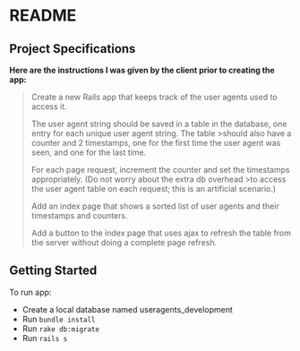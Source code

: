 # README

## Project Specifications
**Here are the instructions I was given by the client prior to creating the app:**

>Create a new Rails app that keeps track of the user agents used to access it.
>
>The user agent string should be saved in a table in the database, one entry for each unique user agent string.  The table >should also have a counter and 2 timestamps, one for the first time the user agent was seen, and one for the last time.
>
>For each page request, increment the counter and set the timestamps appropriately.  (Do not worry about the extra db overhead >to access the user agent table on each request; this is an artificial scenario.)
>
>Add an index page that shows a sorted list of user agents and their timestamps and counters.
>
>Add a button to the index page that uses ajax to refresh the table from the server without doing a complete page refresh.


## Getting Started
To run app:

* Create a local database named useragents_development
* Run `bundle install`
* Run `rake db:migrate`
* Run `rails s`
